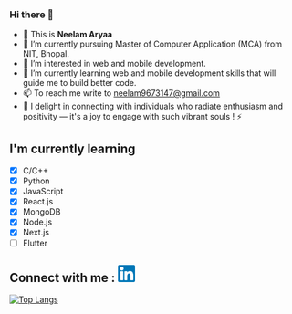 ### Hi there 👋

- 👋 This is **Neelam Aryaa**
- 👀 I’m currently pursuing Master of Computer Application (MCA) from NIT, Bhopal.
- 💞️ I’m interested in web and mobile development.
- 🌱 I’m currently learning web and mobile development skills that will guide me to build better code.
- 📫 To reach me write to neelam9673147@gmail.com
- 👯 I delight in connecting with individuals who radiate enthusiasm and positivity — it's a joy to engage with such vibrant souls ! ⚡



## I'm currently learning
- [x] C/C++
- [x] Python
- [x] JavaScript
- [x] React.js
- [x] MongoDB
- [x] Node.js
- [x] Next.js
- [ ] Flutter

## Connect with me : <a href="https://www.linkedin.com/in/neelam-aryaa/"><img src="https://raw.githubusercontent.com/NeelamAryaa/NeelamAryaa/main/linkedin.svg" alt="Neelam Aryaa | LinkedIn" width="30px" /></a>

[![Top Langs](https://github-readme-stats.vercel.app/api/top-langs/?username=NeelamAryaa&layout=compact)](https://github.com/NeelamAryaa)


